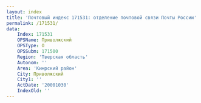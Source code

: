 ```yaml
---
layout: index
title: 'Почтовый индекс 171531: отделение почтовой связи Почты России'
permalink: /171531/
data:
    Index: 171531
    OPSName: Приволжский
    OPSType: О
    OPSSubm: 171500
    Region: 'Тверская область'
    Autonom: ''
    Area: 'Кимрский район'
    City: Приволжский
    City1: ''
    ActDate: '20001030'
    IndexOld: ''
---
```

